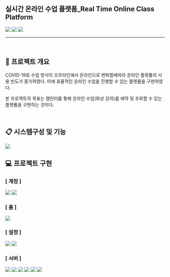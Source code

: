 ## 실시간 온라인 수업 플랫폼_Real Time Online Class Platform 
<p> 
<img src="https://img.shields.io/badge/HTML5-E34F26?style=flat-square&logo=HTML5&logoColor=white"/>
<img src="https://img.shields.io/badge/CSS3-1572B6?style=flat-square&logo=CSS3&logoColor=white"/>
<img src="https://img.shields.io/badge/JavaScript-F7DF1E?style=flat-square&logo=JavaScript&logoColor=white"/>
</p>
<hr><br>

## 📑 프로젝트 개요
COVID-19로 수업 방식이 오프라인에서 온라인으로 변화함에따라 온라인 플랫폼의 사용 빈도가 증가하였다. 이에 효율적인 온라인 수업을 진행할 수 있는 플랫폼을 구현하였다.

본 프로젝트의 목표는 캘린터를 통해 온라인 수업(화상 강의)를 예약 및 조회할 수 있는 플랫폼을 구현하는 것이다.

<br>

## 📋 시스템구성 및 기능
<img src="img/md_menu.png">

<br>

## 💻 프로젝트 구현

### [ 계정 ]
<img src="libs/1.png">
<img src="libs/2.png">
<br>

### [ 홈 ]
<img src="libs/5.png">
<br>

### [ 설정 ]
<img src="libs/3.png">
<img src="libs/4.png">
<Br>

### [ 서버 ]
<img src="libs/6.png">
<img src="libs/7.png">
<img src="libs/10.png">
<img src="libs/11.png">
<img src="libs/12.png">
<img src="libs/13.png">
